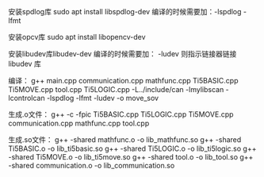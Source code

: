 安装spdlog库
sudo apt install libspdlog-dev
编译的时候需要加：-lspdlog -lfmt

安装opcv库
sudo apt install libopencv-dev

安装libudev库libudev-dev
编译的时候需要加：
-ludev 则指示链接器链接 libudev 库

编译：
g++ main.cpp communication.cpp mathfunc.cpp Ti5BASIC.cpp  Ti5MOVE.cpp tool.cpp Ti5LOGIC.cpp  -L../include/can -lmylibscan -lcontrolcan -lspdlog -lfmt -ludev -o move_sov 

生成.o文件：
g++ -c -fpic Ti5BASIC.cpp Ti5LOGIC.cpp Ti5MOVE.cpp  communication.cpp mathfunc.cpp tool.cpp

生成.so文件：
g++ -shared mathfunc.o   -o lib_mathfunc.so
g++ -shared Ti5BASIC.o   -o lib_ti5basic.so
g++ -shared Ti5LOGIC.o   -o lib_ti5logic.so
g++ -shared Ti5MOVE.o   -o lib_ti5move.so
g++ -shared tool.o   -o lib_tool.so
g++ -shared communication.o   -o lib_communication.so
